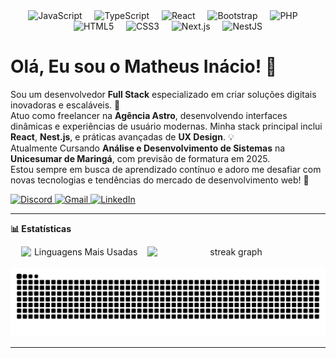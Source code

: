 <div align="center">
  <img src="https://cdn.jsdelivr.net/gh/devicons/devicon/icons/javascript/javascript-original.svg" height="40" alt="JavaScript" />
  <img width="12" />
  <img src="https://cdn.jsdelivr.net/gh/devicons/devicon/icons/typescript/typescript-original.svg" height="40" alt="TypeScript" />
  <img width="12" />
  <img src="https://cdn.jsdelivr.net/gh/devicons/devicon/icons/react/react-original.svg" height="40" alt="React" />
  <img width="12" />
  <img src="https://cdn.jsdelivr.net/gh/devicons/devicon/icons/bootstrap/bootstrap-original.svg" height="40" alt="Bootstrap" />
  <img width="12" />
  <img src="https://cdn.jsdelivr.net/gh/devicons/devicon/icons/php/php-original.svg" height="40" alt="PHP" />
  <img width="12" />
  <img src="https://cdn.jsdelivr.net/gh/devicons/devicon/icons/html5/html5-original.svg" height="40" alt="HTML5" />
  <img width="12" />
  <img src="https://cdn.jsdelivr.net/gh/devicons/devicon/icons/css3/css3-original.svg" height="40" alt="CSS3" />
  <img width="12" />
  <img src="https://cdn.jsdelivr.net/gh/devicons/devicon/icons/nextjs/nextjs-original.svg" height="40" alt="Next.js" />
  <img width="12" />
  <img src="https://cdn.jsdelivr.net/gh/devicons/devicon/icons/nestjs/nestjs-original.svg" height="40" alt="NestJS" />
</div>

# Olá, Eu sou o Matheus Inácio! 👋
Sou um desenvolvedor **Full Stack** especializado em criar soluções digitais inovadoras e escaláveis. 🚀  
Atuo como freelancer na **Agência Astro**, desenvolvendo interfaces dinâmicas e experiências de usuário modernas. Minha stack principal inclui **React**, **Nest.js**, e práticas avançadas de **UX Design**. 💡  
Atualmente Cursando **Análise e Desenvolvimento de Sistemas** na **Unicesumar de Maringá**, com previsão de formatura em 2025.  
Estou sempre em busca de aprendizado contínuo e adoro me desafiar com novas tecnologias e tendências do mercado de desenvolvimento web! 💼  

<div align="left">
  <a href="https://discord.com/users/559031886148534282" target="_blank">
    <img src="https://img.shields.io/static/v1?message=Discord&logo=discord&label=&color=7289DA&logoColor=white&labelColor=&style=for-the-badge" height="25" alt="Discord" />
  </a>
  <a href="mailto:mateusinacio32@gmail.com" target="_blank">
    <img src="https://img.shields.io/static/v1?message=Gmail&logo=gmail&label=&color=D14836&logoColor=white&labelColor=&style=for-the-badge" height="25" alt="Gmail" />
  </a>
  <a href="https://linkedin.com/in/seu-linkedin" target="_blank">
    <img src="https://img.shields.io/static/v1?message=LinkedIn&logo=linkedin&label=&color=0077B5&logoColor=white&labelColor=&style=for-the-badge" height="25" alt="LinkedIn" />
  </a>
</div>


---

**📊 Estatísticas**  
<div align="center" style="display: flex; flex-direction: row; justify-content: center; gap: 10px;">
  <img src="https://github-readme-stats.vercel.app/api/top-langs?username=MatheusInacio32&locale=pt-br&hide_title=false&layout=compact&card_width=300&langs_count=6&theme=vision-friendly-dark&hide_border=true&order=2" style="width: 20vw; height: auto;" alt="Linguagens Mais Usadas" />
  <img src="https://streak-stats.demolab.com?user=MatheusInacio32&locale=pt-br&mode=weekly&theme=vision-friendly-dark&hide_border=true&border_radius=5" style="width: 28vw; height: auto;" alt="streak graph" />
</div>

<br clear="both">
<img src="https://raw.githubusercontent.com/MatheusInacio32/MatheusInacio32/output/snake.svg" alt="Snake animation" />

---
